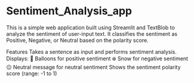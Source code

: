 # Sentiment_Analysis_app

This is a simple web application built using Streamlit and TextBlob to analyze the sentiment of user-input text. It classifies the sentiment as Positive, Negative, or Neutral based on the polarity score.

Features
Takes a sentence as input and performs sentiment analysis. Displays: 🎈 Balloons for positive sentiment ❄️ Snow for negative sentiment 😐 Neutral message for neutral sentiment Shows the sentiment polarity score (range: -1 to 1)
